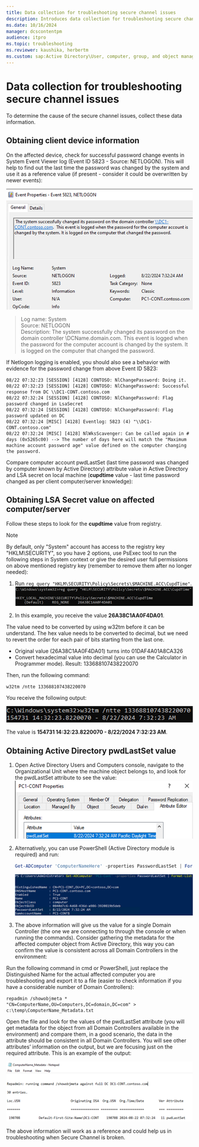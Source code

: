 ```yaml
---
title: Data collection for troubleshooting secure channel issues
description: Introduces data collection for troubleshooting secure channel issues.
ms.date: 10/16/2024
manager: dcscontentpm
audience: itpro
ms.topic: troubleshooting
ms.reviewer: kaushika, herbertm
ms.custom: sap:Active Directory\User, computer, group, and object management, csstroubleshoot
---
```

# Data collection for troubleshooting secure channel issues

To determine the cause of the secure channel issues, collect these data information.

## Obtaining client device information

On the affected device, check for successful password change events in System Event Viewer log (Event ID 5823 - Source: NETLOGON). This will help to find out the last time the password was changed by the system and use it as a reference value (if present - consider it could be overwritten by newer events):

![alt text](media/data-collection-for-troubleshooting-secure-channel-issues/image.png)

> Log name: System  
> Source: NETLOGON  
> Description: The system successfully changed its password on the domain controller \\DCName.domain.com. This event is logged when the password for the computer account is changed by the system. It is logged on the computer that changed the password.

If Netlogon logging is enabled, you should also see a behavior with evidence for the password change from above Event ID 5823:

```output
08/22 07:32:23 [SESSION] [4128] CONTOSO: NlChangePassword: Doing it.
08/22 07:32:23 [SESSION] [4128] CONTOSO: NlChangePassword: Successful response from DC \\DC1-CONT.contoso.com
08/22 07:32:24 [SESSION] [4128] CONTOSO: NlChangePassword: Flag password changed in LsaSecret
08/22 07:32:24 [SESSION] [4128] CONTOSO: NlChangePassword: Flag password updated on DC
08/22 07:32:24 [MISC] [4128] Eventlog: 5823 (4) "\\DC1-CONT.contoso.com" 
08/22 07:32:24 [MISC] [4128] NlWksScavenger: Can be called again in # days (0x5265c00) --> The number of days here will match the "Maximum machine account password age" value defined on the computer changing the password. 
```

Compare computer account pwdLastSet (last time password was changed by computer known by Active Directory) attribute value in Active Directory and LSA secret on local machine (**cupdtime** value - last time password changed as per client computer/server knowledge):

## Obtaining LSA Secret value on affected computer/server

Follow these steps to look for the **cupdtime** value from registry.

> [!NOTE]
> By default, only "System" account has access to the registry key "HKLM\SECURITY", so you have 2 options, use PsExec tool to run the following steps in System context or give the desired user full permissions on above mentioned registry key (remember to remove them after no longer needed):

1. Run `reg query "HKLM\SECURITY\Policy\Secrets\$MACHINE.ACC\CupdTime"`.  
![alt text](media/data-collection-for-troubleshooting-secure-channel-issues/image-1.png)

2. In this example, you receive the value **26A38C1AA0F4DA01**.

The value need to be converted by using w32tm before it can be understand. The hex value needs to be converted to decimal, but we need to revert the order for each pair of bits starting from the last one.

- Original value (26A38C1AA0F4DA01) turns into 01DAF4A01A8CA326
- Convert hexadecimal value into decimal (you can use the Calculator in Programmer mode). Result: 133688107438220070

Then, run the following command:

```console
w32tm /ntte 133688107438220070
```

You receive the following output:

![alt text](media/data-collection-for-troubleshooting-secure-channel-issues/image-2.png)

The value is **154731 14:32:23.8220070 - 8/22/2024 7:32:23 AM**.

## Obtaining Active Directory pwdLastSet value

1. Open Active Directory Users and Computers console, navigate to the Organizational Unit where the machine object belongs to, and look for the pwdLastSet attribute to see the value:  
![alt text](media/data-collection-for-troubleshooting-secure-channel-issues/image-3.png)

2. Alternatively, you can use PowerShell (Active Directory module is required) and run:

   ```powershell
   Get-ADComputer 'ComputerNameHere' -properties PasswordLastSet | Format-List
   ```

   ![alt text](media/data-collection-for-troubleshooting-secure-channel-issues/image-4.png)

3. The above information will give us the value for a single Domain Controller (the one we are connecting to through the console or when running the commands). Consider gathering the metadata for the affected computer object from Active Directory, this way you can confirm the value is consistent across all Domain Controllers in the environment:

Run the following command in cmd or PowerShell, just replace the Distinguished Name for the actual affected computer you are troubleshooting and export it to a file (easier to check information if you have a considerable number of Domain Controllers): 

```console
repadmin /showobjmeta * "CN=ComputerName,OU=Computers,DC=domain,DC=com" > c:\temp\ComputerName_Metadata.txt
```

Open the file and look for the values of the pwdLastSet attribute (you will get metadata for the object from all Domain Controllers available in the environment) and compare them, in a good scenario, the data in the attribute should be consistent in all Domain Controllers. You will see other attributes’ information on the output, but we are focusing just on the required attribute. This is an example of the output:

![alt text](media/data-collection-for-troubleshooting-secure-channel-issues/image-5.png)

The above information will work as a reference and could help us in troubleshooting when Secure Channel is broken.